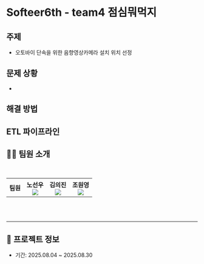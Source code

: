 # Softeer6th - team4 점심뭐먹지
   
## 주제
- 오토바이 단속을 위한 음향영상카메라 설치 위치 선정

## 문제 상황  
- 

## 해결 방법  

## ETL 파이프라인


## 👨‍💻 팀원 소개

<br/>

<div align="center">
<table>
<th>팀원</th>
    <th> 노선우 <a href=""><br/><img src="https://img.shields.io/badge/Github-181717?style=flat-square&logo=Github&logoColor=white"/><a></th>
	  <th> 김의진 <a href=""><br/><img src="https://img.shields.io/badge/Github-181717?style=flat-square&logo=Github&logoColor=white"/></a></th>
    <th> 조원영 <a href=""><br/><img src="https://img.shields.io/badge/Github-181717?style=flat-square&logo=Github&logoColor=white"/></a></th>
  </table>
</div>
<br />
<br />


---

## 📂 프로젝트 정보

- 기간: 2025.08.04 ~ 2025.08.30  
